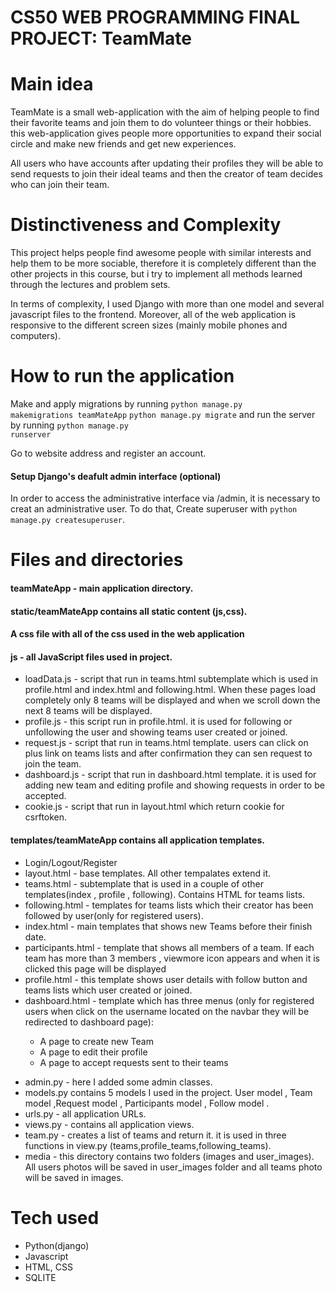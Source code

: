 <h1>CS50 WEB PROGRAMMING FINAL PROJECT: TeamMate</h1>

<a href="https://youtu.be/mOPNEz_3I-E"></a>

<h1>Main idea</h1>

<p>TeamMate is a small web-application with the aim of helping people to find their favorite teams and join them to do volunteer things or their hobbies.
this web-application gives people more opportunities to expand their social circle and make new friends and get new experiences. </p>
<p>All users who have accounts after updating their profiles they will be able to send requests to join their ideal teams and then 
the creator of team decides who can join their team.<p>
 
<h1>Distinctiveness and Complexity</h1>

<p>This project helps people find awesome people with similar interests and help them to be more sociable, therefore it is completely different than the other projects in this course, but i try to implement all methods learned through the lectures and problem sets. </p>
<p>In terms of complexity, I used Django with more than one model and several javascript files to the frontend. Moreover, all of the web application is responsive to the different screen sizes (mainly mobile phones and computers).<p>

<h1>How to run the application</h1>

Make and apply migrations by running 
<code>python manage.py makemigrations teamMateApp</code>
<code>python manage.py migrate</code>
and run the server by running 
<code>python manage.py runserver</code>
<p>Go to website address and register an account.</p>


<h4>Setup Django's deafult admin interface (optional)</h4>

In order to access the administrative interface via /admin, it is necessary to creat an administrative user.
To do that, Create superuser with <code>python manage.py createsuperuser</code>.

<h1>Files and directories</h1>

<h4>teamMateApp - main application directory.</h4>
<h4>static/teamMateApp contains all static content (js,css).</h4>

<h4>A css file with all of the css used in the web application</h4>
<h4>js - all JavaScript files used in project.</h4>
<ul>
<li>loadData.js - script that run in teams.html subtemplate which is used in profile.html and index.html and following.html. When these pages load completely only 8 teams will be displayed and when we scroll down the next 8 teams will be displayed.</li>
<li>profile.js - this script run in profile.html. it is used for following or unfollowing the user and showing teams user created or joined.</li>
<li>request.js - script that run in teams.html template. users can click on plus link on teams lists and after confirmation they can sen request to join the team.</li>
<li>dashboard.js - script that run in dashboard.html template. it is used for adding new team and editing profile and showing requests in order to be accepted.</li>
<li>cookie.js - script that run in layout.html which return cookie for csrftoken.</li>
</ul>
<h4>templates/teamMateApp contains all application templates.</h4>
<ul>
<li>Login/Logout/Register</li>
<li>layout.html - base templates. All other tempalates extend it.</li>
<li>teams.html - subtemplate that is used in a couple of other templates(index , profile , following). Contains HTML for teams lists.</li>
<li>following.html - templates for teams lists which their creator has been followed by user(only for registered users).</li>
<li>index.html - main templates that shows new Teams before their finish date.</li>
<li>participants.html - template that shows all members of a team. If each team has more than 3 members , viewmore icon appears and when it is clicked this page will be displayed</li>
<li>profile.html - this template shows user details with follow button and teams lists which user created or joined.</li>
<li>dashboard.html - template which has three menus (only for registered users when click on the username located on the navbar they will be redirected to dashboard page):</li>
<ul>
<li> A page to create new Team</li>
<li> A page to edit their profile</li>
<li> A page to accept requests sent to their teams</li>
</ul>
</ul>


<ul>
<li>admin.py - here I added some admin classes.</li>
<li>models.py contains 5 models I used in the project. User model , Team model ,Request model , Participants model , Follow model .</li>
<li>urls.py - all application URLs.</li>
<li>views.py - contains all application views.</li>
<li>team.py - creates a list of teams and return it. it is used in three functions in view.py (teams,profile_teams,following_teams).</li>
<li>media - this directory contains two folders (images and user_images). All users photos will be saved in user_images folder and all teams photo
will be saved in images.</li>
</ul>

<h1>Tech used</h1>
<ul>
<li>Python(django)</li>
<li>Javascript</li>
<li>HTML, CSS</li>
<li>SQLITE</li>
</ul>
